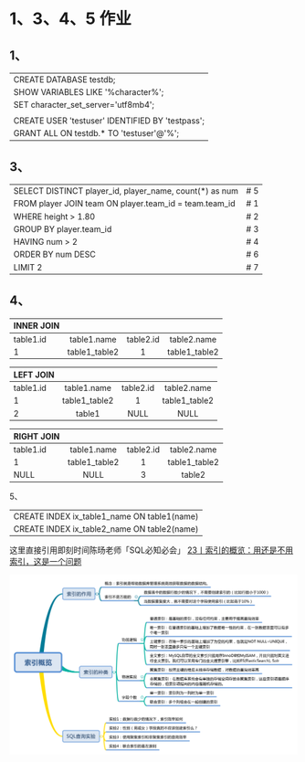 # 1、3、4、5 作业



## 1、

|                                                  |
| :----------------------------------------------- |
| CREATE DATABASE testdb;                          |
| SHOW VARIABLES LIKE '%character%';               |
| SET character_set_server='utf8mb4';              |
|                                                  |
| CREATE USER 'testuser' IDENTIFIED BY 'testpass'; |
| GRANT ALL ON testdb.* TO 'testuser'@'%';         |



## 3、



|                                                         |      |
| :------------------------------------------------------ | :--- |
| SELECT DISTINCT player_id, player_name, count(*) as num | # 5  |
| FROM player JOIN team ON player.team_id = team.team_id  | # 1  |
| WHERE height > 1.80                                     | # 2  |
| GROUP BY player.team_id                                 | # 3  |
| HAVING num > 2                                          | # 4  |
| ORDER BY num DESC                                       | # 6  |
| LIMIT 2                                                 | # 7  |



## 4、



| INNER JOIN |               |           |               |
| ---------- | :-----------: | :-------: | :-----------: |
| table1.id  |  table1.name  | table2.id |  table2.name  |
| 1          | table1_table2 |     1     | table1_table2 |



| LEFT JOIN |               |           |               |
| --------- | :-----------: | :-------: | :-----------: |
| table1.id |  table1.name  | table2.id |  table2.name  |
| 1         | table1_table2 |     1     | table1_table2 |
| 2         |    table1     |   NULL    |     NULL      |



| RIGHT JOIN |               |           |               |
| ---------- | :-----------: | :-------: | :-----------: |
| table1.id  |  table1.name  | table2.id |  table2.name  |
| 1          | table1_table2 |     1     | table1_table2 |
| NULL       |     NULL      |     3     |    table2     |



5、

|                                             |
| ------------------------------------------- |
| CREATE INDEX ix_table1_name ON table1(name) |
| CREATE INDEX ix_table2_name ON table2(name) |



这里直接引用即刻时间陈旸老师「SQL必知必会」 [23丨索引的概览：用还是不用索引，这是一个问题](https://time.geekbang.org/column/article/112023)

![jpg](https://github.com/Zhang-Jinlei/Python005-01/blob/main/week03/SQL必知必会_23丨索引的概览：用还是不用索引，这是一个问题.jpg?raw=true)
